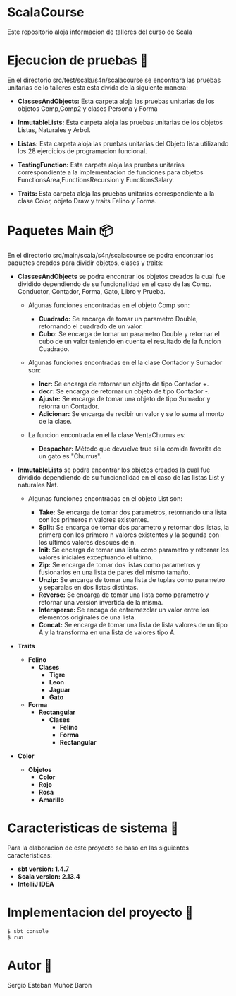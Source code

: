 # ScalaCourse
Este repositorio aloja informacion de talleres del curso de Scala
# Ejecucion de pruebas :memo:
En el directorio src/test/scala/s4n/scalacourse se encontrara las pruebas unitarias de lo talleres esta esta divida de la siguiente manera:
* **ClassesAndObjects:** Esta carpeta aloja las pruebas unitarias de los objetos Comp,Comp2 y clases Persona y Forma

* **InmutableLists:** Esta carpeta aloja las pruebas unitarias de los objetos Listas, Naturales y Arbol.

* **Listas:** Esta carpeta aloja las pruebas unitarias del Objeto lista utilizando los 28 ejercicios de programacion funcional.

* **TestingFunction:** Esta carpeta aloja las pruebas unitarias correspondiente a la implementacion de funciones para objetos FunctionsArea,FunctionsRecursion y FunctionsSalary.

* **Traits:** Esta carpeta aloja las pruebas unitarias correspondiente a la clase Color, objeto Draw y traits Felino y Forma.

# Paquetes Main :package:
En el directorio src/main/scala/s4n/scalacourse se podra encontrar los paquetes creados para dividir objetos, clases y traits:

* **ClassesAndObjects** se podra encontrar los objetos creados la cual fue dividido dependiendo de su funcionalidad en el caso de las Comp. Conductor, Contador, Forma, Gato, Libro y Prueba.

  * Algunas funciones encontradas en el objeto Comp son:

    * **Cuadrado:** Se encarga de tomar un parametro Double, retornando el cuadrado de un valor.
    * **Cubo:** Se encarga de tomar un parametro Double y retornar el cubo de un valor teniendo en cuenta el resultado de la funcion Cuadrado.

  * Algunas funciones encontradas en el la clase Contador y Sumador son:

    * **Incr:** Se encarga de retornar un objeto de tipo Contador +.
    * **decr:** Se encarga de retornar un objeto de tipo Contador -.
    * **Ajuste:** Se encarga de tomar una objeto de tipo Sumador y retorna un Contador.
    * **Adicionar:** Se encarga de recibir un valor y se lo suma al monto de la clase.

  * La funcion encontrada en el la clase VentaChurrus es:

    * **Despachar:** Método que devuelve true si la comida favorita de un gato es "Churrus".
    
* **InmutableLists** se podra encontrar los objetos creados la cual fue dividido dependiendo de su funcionalidad en el caso de las listas List y naturales Nat.

  * Algunas funciones encontradas en el objeto List son:

    * **Take:** Se encarga de tomar dos parametros, retornando una lista con los primeros n valores existentes.
    * **Split:** Se encarga de tomar dos parametro y retornar dos listas, la primera con los primero n valores existentes y la segunda con los ultimos valores despues de n.
    * **Init:** Se encarga de tomar una lista como parametro y retornar los valores iniciales exceptuando el ultimo.
    * **Zip:** Se encarga de tomar dos listas como parametros y fusionarlos en una lista de pares del mismo tamaño.
    * **Unzip:** Se encarga de tomar una lista de tuplas como parametro y separalas en dos listas distintas.
    * **Reverse:** Se encarga de tomar una lista como parametro y retornar una version invertida de la misma.
    * **Intersperse:** Se encaga de entremezclar un valor entre los elementos originales de una lista.
    * **Concat:** Se encarga de tomar una lista de lista valores de un tipo A y la transforma en una lista de valores tipo A.

* **Traits**
    * **Felino**
        * **Clases**
            * **Tigre**
            * **Leon**
            * **Jaguar**
            * **Gato**
    * **Forma**
        * **Rectangular**
            * **Clases**
                * **Felino**
                * **Forma**
                * **Rectangular**

* **Color**
    * **Objetos**
        * **Color**
        * **Rojo**
        * **Rosa**
        * **Amarillo**

# Caracteristicas de sistema :wrench:
Para la elaboracion de este proyecto se baso en las siguientes caracteristicas:
* **sbt version: 1.4.7**
* **Scala version: 2.13.4**
* **IntelliJ IDEA**

# Implementacion del proyecto 🚀
``` 
$ sbt console
$ run
```

# Autor :bookmark:
Sergio Esteban Muñoz Baron